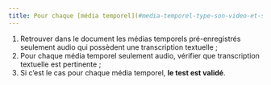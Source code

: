 ```yaml
---
title: Pour chaque [média temporel](#media-temporel-type-son-video-et-synchronise) pré-enregistré seulement audio, ayant une [transcription textuelle](#transcription-textuelle-media-temporel), celle-ci est-elle pertinente (hors cas particuliers) ?
---
```


1. Retrouver dans le document les médias temporels pré-enregistrés seulement audio qui possèdent une transcription textuelle ;
2. Pour chaque média temporel seulement audio, vérifier que transcription textuelle est pertinente ;
3. Si c’est le cas pour chaque média temporel, **le test est validé**.
